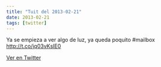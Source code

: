 ```yaml
---
title: "Tuit del 2013-02-21"
date: 2013-02-21
tags: [twitter]
---
```


Ya se empieza a ver algo de luz, ya queda poquito #mailbox http://t.co/jq03vKsIE0



[Ver en Twitter](https://twitter.com/i/web/status/304677985250852864)
